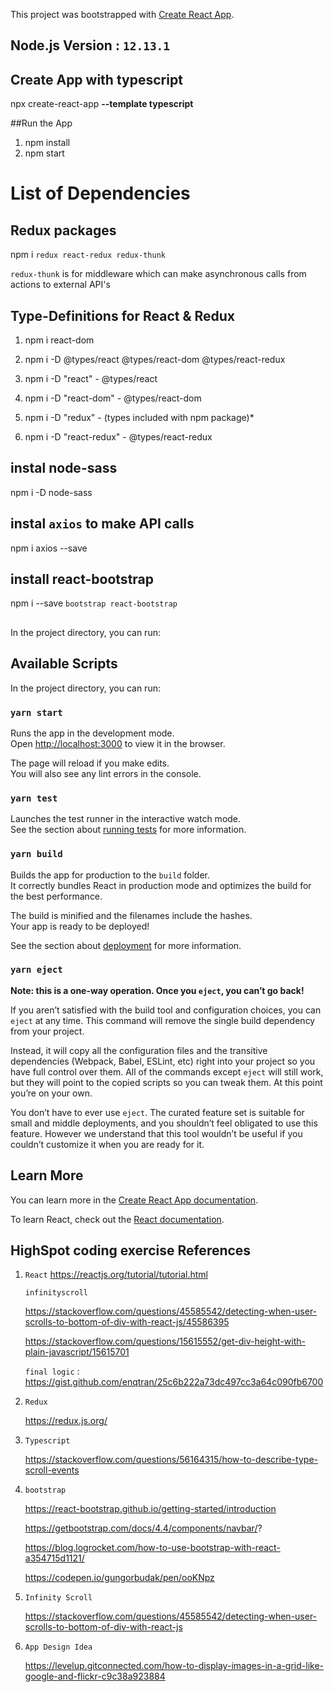 This project was bootstrapped with [Create React App](https://github.com/facebook/create-react-app).
## Node.js Version : `12.13.1`

## Create App with typescript 

npx create-react-app **--template typescript** _<app-name>_

##Run the App
1. npm install
2. npm start

# List of Dependencies

## Redux packages

npm i `redux react-redux redux-thunk`

`redux-thunk` is for middleware which can make asynchronous calls from actions to external API's


## Type-Definitions for React & Redux
1. npm i react-dom

2. npm i -D @types/react @types/react-dom @types/react-redux

3. npm i -D "react" - @types/react

4. npm i -D "react-dom" - @types/react-dom

5. npm i -D "redux" - (types included with npm package)*

6. npm i -D "react-redux" - @types/react-redux

## instal node-sass

npm i -D node-sass

## instal `axios` to make API calls

npm i axios  --save
## 

## install react-bootstrap

npm i --save `bootstrap react-bootstrap`

## 

In the project directory, you can run:

## Available Scripts

In the project directory, you can run:

### `yarn start`

Runs the app in the development mode.<br />
Open [http://localhost:3000](http://localhost:3000) to view it in the browser.

The page will reload if you make edits.<br />
You will also see any lint errors in the console.

### `yarn test`

Launches the test runner in the interactive watch mode.<br />
See the section about [running tests](https://facebook.github.io/create-react-app/docs/running-tests) for more information.

### `yarn build`

Builds the app for production to the `build` folder.<br />
It correctly bundles React in production mode and optimizes the build for the best performance.

The build is minified and the filenames include the hashes.<br />
Your app is ready to be deployed!

See the section about [deployment](https://facebook.github.io/create-react-app/docs/deployment) for more information.

### `yarn eject`

**Note: this is a one-way operation. Once you `eject`, you can’t go back!**

If you aren’t satisfied with the build tool and configuration choices, you can `eject` at any time. This command will remove the single build dependency from your project.

Instead, it will copy all the configuration files and the transitive dependencies (Webpack, Babel, ESLint, etc) right into your project so you have full control over them. All of the commands except `eject` will still work, but they will point to the copied scripts so you can tweak them. At this point you’re on your own.

You don’t have to ever use `eject`. The curated feature set is suitable for small and middle deployments, and you shouldn’t feel obligated to use this feature. However we understand that this tool wouldn’t be useful if you couldn’t customize it when you are ready for it.

## Learn More

You can learn more in the [Create React App documentation](https://facebook.github.io/create-react-app/docs/getting-started).

To learn React, check out the [React documentation](https://reactjs.org/).

## HighSpot coding exercise References

1. `React`
    https://reactjs.org/tutorial/tutorial.html
    
    `infinityscroll`
    
    https://stackoverflow.com/questions/45585542/detecting-when-user-scrolls-to-bottom-of-div-with-react-js/45586395
    
    https://stackoverflow.com/questions/15615552/get-div-height-with-plain-javascript/15615701
    
    `final logic` :
    https://gist.github.com/enqtran/25c6b222a73dc497cc3a64c090fb6700

2. `Redux`

    https://redux.js.org/
    
3. `Typescript`

    https://stackoverflow.com/questions/56164315/how-to-describe-type-scroll-events

4. `bootstrap`

    https://react-bootstrap.github.io/getting-started/introduction
    
    https://getbootstrap.com/docs/4.4/components/navbar/?
    
    https://blog.logrocket.com/how-to-use-bootstrap-with-react-a354715d1121/
    
    https://codepen.io/gungorbudak/pen/ooKNpz
    
5. `Infinity Scroll`

    https://stackoverflow.com/questions/45585542/detecting-when-user-scrolls-to-bottom-of-div-with-react-js

6. `App Design Idea`

    https://levelup.gitconnected.com/how-to-display-images-in-a-grid-like-google-and-flickr-c9c38a923884
        


